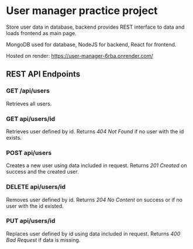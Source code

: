 # User manager practice project

Store user data in database, backend provides REST interface to data and loads frontend as main page.

MongoDB used for database, NodeJS for backend, React for frontend.

Hosted on render: https://user-manager-6rba.onrender.com/

## REST API Endpoints

### GET /api/users
Retrieves all users.

### GET api/users/id  
Retrieves user defined by id. Returns _404 Not Found_ if no user with the id exists.

### POST api/users
Creates a new user using data included in request. Returns _201 Created_ on success and the created user.

### DELETE api/users/id
Removes user defined by id. Returns _204 No Content_ on success or if no user with the id existed.

### PUT api/users/id  
Replaces user defined by id using data included in request. Returns _400 Bad Request_ if data is missing.
